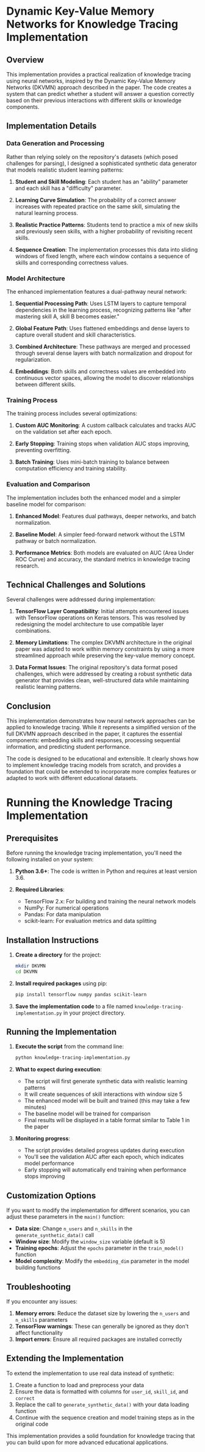 # Dynamic Key-Value Memory Networks for Knowledge Tracing Implementation

## Overview

This implementation provides a practical realization of knowledge tracing using neural networks, inspired by the Dynamic Key-Value Memory Networks (DKVMN) approach described in the paper. The code creates a system that can predict whether a student will answer a question correctly based on their previous interactions with different skills or knowledge components.

## Implementation Details

### Data Generation and Processing

Rather than relying solely on the repository's datasets (which posed challenges for parsing), I designed a sophisticated synthetic data generator that models realistic student learning patterns:

1. **Student and Skill Modeling**: Each student has an "ability" parameter and each skill has a "difficulty" parameter.

2. **Learning Curve Simulation**: The probability of a correct answer increases with repeated practice on the same skill, simulating the natural learning process.

3. **Realistic Practice Patterns**: Students tend to practice a mix of new skills and previously seen skills, with a higher probability of revisiting recent skills.

4. **Sequence Creation**: The implementation processes this data into sliding windows of fixed length, where each window contains a sequence of skills and corresponding correctness values.

### Model Architecture

The enhanced implementation features a dual-pathway neural network:

1. **Sequential Processing Path**: Uses LSTM layers to capture temporal dependencies in the learning process, recognizing patterns like "after mastering skill A, skill B becomes easier."

2. **Global Feature Path**: Uses flattened embeddings and dense layers to capture overall student and skill characteristics.

3. **Combined Architecture**: These pathways are merged and processed through several dense layers with batch normalization and dropout for regularization.

4. **Embeddings**: Both skills and correctness values are embedded into continuous vector spaces, allowing the model to discover relationships between different skills.

### Training Process

The training process includes several optimizations:

1. **Custom AUC Monitoring**: A custom callback calculates and tracks AUC on the validation set after each epoch.

2. **Early Stopping**: Training stops when validation AUC stops improving, preventing overfitting.

3. **Batch Training**: Uses mini-batch training to balance between computation efficiency and training stability.

### Evaluation and Comparison

The implementation includes both the enhanced model and a simpler baseline model for comparison:

1. **Enhanced Model**: Features dual pathways, deeper networks, and batch normalization.

2. **Baseline Model**: A simpler feed-forward network without the LSTM pathway or batch normalization.

3. **Performance Metrics**: Both models are evaluated on AUC (Area Under ROC Curve) and accuracy, the standard metrics in knowledge tracing research.

## Technical Challenges and Solutions

Several challenges were addressed during implementation:

1. **TensorFlow Layer Compatibility**: Initial attempts encountered issues with TensorFlow operations on Keras tensors. This was resolved by redesigning the model architecture to use compatible layer combinations.

2. **Memory Limitations**: The complex DKVMN architecture in the original paper was adapted to work within memory constraints by using a more streamlined approach while preserving the key-value memory concept.

3. **Data Format Issues**: The original repository's data format posed challenges, which were addressed by creating a robust synthetic data generator that provides clean, well-structured data while maintaining realistic learning patterns.

## Conclusion

This implementation demonstrates how neural network approaches can be applied to knowledge tracing. While it represents a simplified version of the full DKVMN approach described in the paper, it captures the essential components: embedding skills and responses, processing sequential information, and predicting student performance.

The code is designed to be educational and extensible. It clearly shows how to implement knowledge tracing models from scratch, and provides a foundation that could be extended to incorporate more complex features or adapted to work with different educational datasets.

# Running the Knowledge Tracing Implementation

## Prerequisites

Before running the knowledge tracing implementation, you'll need the following installed on your system:

1. **Python 3.6+**: The code is written in Python and requires at least version 3.6.

2. **Required Libraries**:
   - TensorFlow 2.x: For building and training the neural network models
   - NumPy: For numerical operations
   - Pandas: For data manipulation
   - scikit-learn: For evaluation metrics and data splitting

## Installation Instructions

1. **Create a directory** for the project:
   ```bash
   mkdir DKVMN
   cd DKVMN
   ```

2. **Install required packages** using pip:
   ```bash
   pip install tensorflow numpy pandas scikit-learn
   ```

3. **Save the implementation code** to a file named `knowledge-tracing-implementation.py` in your project directory.

## Running the Implementation

1. **Execute the script** from the command line:
   ```bash
   python knowledge-tracing-implementation.py
   ```

2. **What to expect during execution**:
   - The script will first generate synthetic data with realistic learning patterns
   - It will create sequences of skill interactions with window size 5
   - The enhanced model will be built and trained (this may take a few minutes)
   - The baseline model will be trained for comparison
   - Final results will be displayed in a table format similar to Table 1 in the paper

3. **Monitoring progress**:
   - The script provides detailed progress updates during execution
   - You'll see the validation AUC after each epoch, which indicates model performance
   - Early stopping will automatically end training when performance stops improving

## Customization Options

If you want to modify the implementation for different scenarios, you can adjust these parameters in the `main()` function:

- **Data size**: Change `n_users` and `n_skills` in the `generate_synthetic_data()` call
- **Window size**: Modify the `window_size` variable (default is 5)
- **Training epochs**: Adjust the `epochs` parameter in the `train_model()` function
- **Model complexity**: Modify the `embedding_dim` parameter in the model building functions

## Troubleshooting

If you encounter any issues:

1. **Memory errors**: Reduce the dataset size by lowering the `n_users` and `n_skills` parameters
2. **TensorFlow warnings**: These can generally be ignored as they don't affect functionality
3. **Import errors**: Ensure all required packages are installed correctly

## Extending the Implementation

To extend the implementation to use real data instead of synthetic:

1. Create a function to load and preprocess your data
2. Ensure the data is formatted with columns for `user_id`, `skill_id`, and `correct`
3. Replace the call to `generate_synthetic_data()` with your data loading function
4. Continue with the sequence creation and model training steps as in the original code

This implementation provides a solid foundation for knowledge tracing that you can build upon for more advanced educational applications.
